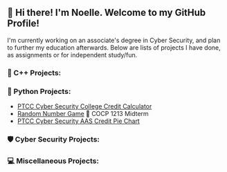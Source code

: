 ## :wave: Hi there! I'm Noelle. Welcome to my GitHub Profile!
I'm currently working on an associate's degree in Cyber Security, and plan to further my education afterwards. Below are lists of projects I have done, as assignments or for independent study/fun.

### :rat: C++ Projects:

### :snake: Python Projects:
* [PTCC Cyber Security College Credit Calculator](https://github.com/noellerobertson/cybersecuritycollegecreditcalculator)
* [Random Number Game](https://github.com/noellerobertson/randomnumbergame) :game_die: COCP 1213 Midterm
* [PTCC Cyber Security AAS Credit Pie Chart](https://github.com/noellerobertson/CyberSecurityAASPieChart)
### :shield: Cyber Security Projects:

### :computer: Miscellaneous Projects:


